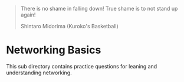 > There is no shame in falling down! True shame is to not stand up again!
>
> Shintaro Midorima (Kuroko's Basketball)

# Networking Basics
This sub directory contains practice questions for leaning and understanding networking.
